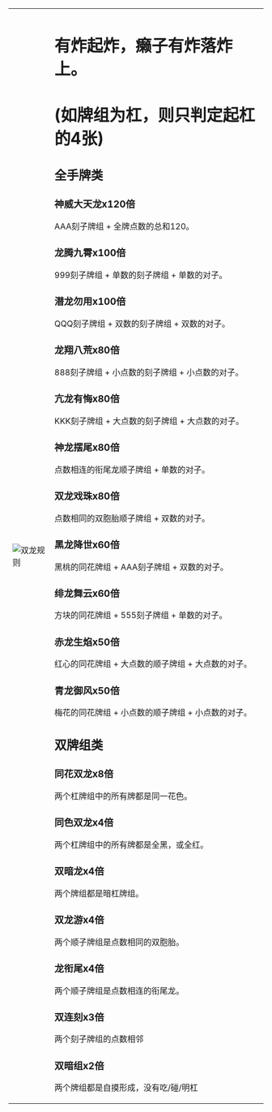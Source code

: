 <html>
<table style="margin-left:auto;margin-right:auto;">
<tr>
<td>

![双龙规则](https://image.baidu.com/search/down?url=https://wx3.sinaimg.cn/mw690/604d1a8dly1hhgvzibjsrj20u055okjl.jpg)

</td>
<td>

# 有炸起炸，癞子有炸落炸上。  

# (如牌组为杠，则只判定起杠的4张)  

## 全手牌类
### 神威大天龙x120倍
AAA刻子牌组 + 全牌点数的总和120。
### 龙腾九霄x100倍
999刻子牌组 + 单数的刻子牌组 + 单数的对子。
### 潜龙勿用x100倍
QQQ刻子牌组 + 双数的刻子牌组 + 双数的对子。 
### 龙翔八荒x80倍
888刻子牌组 + 小点数的刻子牌组 + 小点数的对子。
### 亢龙有悔x80倍
KKK刻子牌组 + 大点数的刻子牌组 + 大点数的对子。
### 神龙摆尾x80倍
点数相连的衔尾龙顺子牌组 + 单数的对子。
### 双龙戏珠x80倍
点数相同的双胞胎顺子牌组 + 双数的对子。 
### 黑龙降世x60倍
黑桃的同花牌组 + AAA刻子牌组 + 双数的对子。 
### 绯龙舞云x60倍
方块的同花牌组 + 555刻子牌组 + 单数的对子。 
### 赤龙生焰x50倍
红心的同花牌组 + 大点数的顺子牌组 + 大点数的对子。 
### 青龙御风x50倍
梅花的同花牌组 + 小点数的顺子牌组 + 小点数的对子。
## 双牌组类
### 同花双龙x8倍
两个杠牌组中的所有牌都是同一花色。
### 同色双龙x4倍
两个杠牌组中的所有牌都是全黑，或全红。
### 双暗龙x4倍
两个牌组都是暗杠牌组。
### 双龙游x4倍
两个顺子牌组是点数相同的双胞胎。
### 龙衔尾x4倍
两个顺子牌组是点数相连的衔尾龙。 
### 双连刻x3倍
两个刻子牌组的点数相邻
### 双暗组x2倍
两个牌组都是自摸形成，没有吃/碰/明杠

</td>
<tr>
</html>
